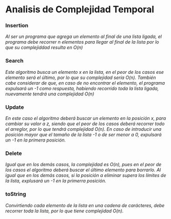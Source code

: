 # Analisis de Complejidad Temporal
### Insertion
*Al ser un programa que agrega un elemento al final de una lista ligada, el programa debe recorrer n elementos para llegar al final de la lista
por lo que su complejiddad resulta en O(n)*

### Search
*Este algoritmo busca un elemento x en la lista, en el peor de los casos ese elemento será el último, por lo que su complejidad sería O(n).
También cabe considerar de que, en caso de no encontrar el elemento, el programa expulsará un -1 como respuesta, habíendo recorrido toda la
lista ligada, nuevamente tendrá una complejidad O(n)*

### Update
*En este caso el algoritmo deberá buscar un elemento en la posición x, para cambiar su valor a z, siendo que el peor de los casos deberá
recorrer todo el arreglor, por lo que tendrá complejidad O(n).
En caso de introducir una posición mayor que el tamaño de la lista -1 o de ser menor a 0, expulsará un -1 en la primera posición.*

### Delete
*Igual que en los demás casos, la complejidad es O(n), pues en el peor de los casos el algoritmo deberá buscar el último elemento para borrarlo.
Al igual que en los demás casos, si la posición a eliminar supera los límites de la lista, explusará un -1 en la primerra posición.*

### toString
*Convirtiendo cada elemento de la lista en una cadena de carácteres, debe recorrer toda la lista, por lo que tiene complejidad O(n).*
